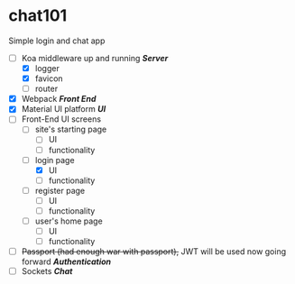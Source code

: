 # chat101
Simple login and chat app
- [ ] Koa middleware up and running  __*Server*__
  - [X] logger
  - [X] favicon
  - [ ] router
- [X] Webpack  __*Front End*__
- [X] Material UI platform  __*UI*__
- [ ] Front-End UI screens
  - [ ] site's starting page
    - [ ] UI
    - [ ] functionality
  - [ ] login page
    - [X] UI
    - [ ] functionality
  - [ ] register page
    - [ ] UI
    - [ ] functionality
  - [ ] user's home page
    - [ ] UI
    - [ ] functionality
- [ ] ~~Passport (had enough war with passport),~~ JWT will be used now going forward  __*Authentication*__
- [ ] Sockets  __*Chat*__
